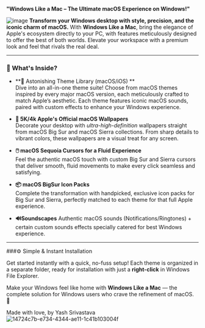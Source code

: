 **"Windows Like a Mac – The Ultimate macOS Experience on Windows!"**

![image](https://github.com/user-attachments/assets/68832cff-ad51-4ee2-860e-47a4d8479748)
**Transform your Windows desktop with style, precision, and the iconic charm of macOS.** With **Windows Like a Mac**, bring the elegance of Apple's ecosystem directly to your PC, with features meticulously designed to offer the best of both worlds. Elevate your workspace with a premium look and feel that rivals the real deal.

---

### 📂 What's Inside?

 
- **🌈 Astonishing Theme Library (macOS/iOS) **  
  Dive into an all-in-one theme suite! Choose from macOS themes inspired by every major macOS version, each meticulously crafted to match Apple’s aesthetic. Each theme features iconic macOS sounds, paired with custom effects to enhance your Windows experience.

- **📁 5K/4k Apple's Official macOS Wallpapers**  
  Decorate your desktop with *ultra-high-definition* wallpapers straight from macOS Big Sur and macOS Sierra collections. From sharp details to vibrant colors, these wallpapers are a visual treat for any screen.

- **🖱️ macOS Sequoia Cursors for a Fluid Experience**  
  Feel the authentic macOS touch with custom Big Sur and Sierra cursors that deliver smooth, fluid movements to make every click seamless and satisfying.

- **📦 macOS BigSur Icon Packs**  
  Complete the transformation with handpicked, exclusive icon packs for Big Sur and Sierra, perfectly matched to each theme for that full Apple experience.

- **🔊Soundscapes**
  Authentic macOS sounds (Notifications/Ringtones) + certain custom sounds effects specially catered for best Windows experience.

---

###⚙️ Simple & Instant Installation

Get started instantly with a quick, no-fuss setup! Each theme is organized in a separate folder, ready for installation with just a **right-click** in Windows File Explorer.

Make your Windows feel like home with **Windows Like a Mac** — the complete solution for Windows users who crave the refinement of macOS. 🌟

Made with love,
by Yash Srivastava
![14724c7b-e734-4344-ae11-1c41b103004f](https://github.com/user-attachments/assets/68873eef-efea-4f5c-9d22-9e9ec209b1a5)
